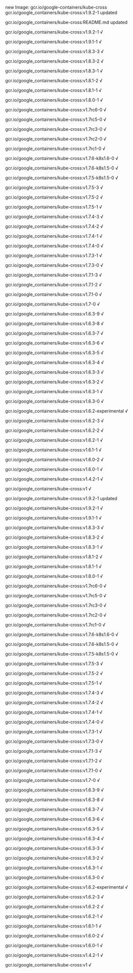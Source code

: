 new Image: gcr.io/google-containers/kube-cross
gcr.io/google_containers/kube-cross:v1.9.2-1 updated 

gcr.io/google_containers/kube-cross:README.md updated 

gcr.io/google_containers/kube-cross:v1.9.2-1 √

gcr.io/google_containers/kube-cross:v1.9.1-1 √

gcr.io/google_containers/kube-cross:v1.8.3-3 √

gcr.io/google_containers/kube-cross:v1.8.3-2 √

gcr.io/google_containers/kube-cross:v1.8.3-1 √

gcr.io/google_containers/kube-cross:v1.8.1-2 √

gcr.io/google_containers/kube-cross:v1.8.1-1 √

gcr.io/google_containers/kube-cross:v1.8.0-1 √

gcr.io/google_containers/kube-cross:v1.7rc6-0 √

gcr.io/google_containers/kube-cross:v1.7rc5-0 √

gcr.io/google_containers/kube-cross:v1.7rc3-0 √

gcr.io/google_containers/kube-cross:v1.7rc2-0 √

gcr.io/google_containers/kube-cross:v1.7rc1-0 √

gcr.io/google_containers/kube-cross:v1.7.6-k8s1.6-0 √

gcr.io/google_containers/kube-cross:v1.7.6-k8s1.5-0 √

gcr.io/google_containers/kube-cross:v1.7.5-k8s1.5-0 √

gcr.io/google_containers/kube-cross:v1.7.5-3 √

gcr.io/google_containers/kube-cross:v1.7.5-2 √

gcr.io/google_containers/kube-cross:v1.7.5-1 √

gcr.io/google_containers/kube-cross:v1.7.4-3 √

gcr.io/google_containers/kube-cross:v1.7.4-2 √

gcr.io/google_containers/kube-cross:v1.7.4-1 √

gcr.io/google_containers/kube-cross:v1.7.4-0 √

gcr.io/google_containers/kube-cross:v1.7.3-1 √

gcr.io/google_containers/kube-cross:v1.7.3-0 √

gcr.io/google_containers/kube-cross:v1.7.1-3 √

gcr.io/google_containers/kube-cross:v1.7.1-2 √

gcr.io/google_containers/kube-cross:v1.7.1-0 √

gcr.io/google_containers/kube-cross:v1.7-0 √

gcr.io/google_containers/kube-cross:v1.6.3-9 √

gcr.io/google_containers/kube-cross:v1.6.3-8 √

gcr.io/google_containers/kube-cross:v1.6.3-7 √

gcr.io/google_containers/kube-cross:v1.6.3-6 √

gcr.io/google_containers/kube-cross:v1.6.3-5 √

gcr.io/google_containers/kube-cross:v1.6.3-4 √

gcr.io/google_containers/kube-cross:v1.6.3-3 √

gcr.io/google_containers/kube-cross:v1.6.3-2 √

gcr.io/google_containers/kube-cross:v1.6.3-1 √

gcr.io/google_containers/kube-cross:v1.6.3-0 √

gcr.io/google_containers/kube-cross:v1.6.2-experimental √

gcr.io/google_containers/kube-cross:v1.6.2-3 √

gcr.io/google_containers/kube-cross:v1.6.2-2 √

gcr.io/google_containers/kube-cross:v1.6.2-1 √

gcr.io/google_containers/kube-cross:v1.6.1-1 √

gcr.io/google_containers/kube-cross:v1.6.0-2 √

gcr.io/google_containers/kube-cross:v1.6.0-1 √

gcr.io/google_containers/kube-cross:v1.4.2-1 √

gcr.io/google_containers/kube-cross:v1 √

gcr.io/google_containers/kube-cross:v1.9.2-1 updated 

gcr.io/google_containers/kube-cross:v1.9.2-1 √

gcr.io/google_containers/kube-cross:v1.9.1-1 √

gcr.io/google_containers/kube-cross:v1.8.3-3 √

gcr.io/google_containers/kube-cross:v1.8.3-2 √

gcr.io/google_containers/kube-cross:v1.8.3-1 √

gcr.io/google_containers/kube-cross:v1.8.1-2 √

gcr.io/google_containers/kube-cross:v1.8.1-1 √

gcr.io/google_containers/kube-cross:v1.8.0-1 √

gcr.io/google_containers/kube-cross:v1.7rc6-0 √

gcr.io/google_containers/kube-cross:v1.7rc5-0 √

gcr.io/google_containers/kube-cross:v1.7rc3-0 √

gcr.io/google_containers/kube-cross:v1.7rc2-0 √

gcr.io/google_containers/kube-cross:v1.7rc1-0 √

gcr.io/google_containers/kube-cross:v1.7.6-k8s1.6-0 √

gcr.io/google_containers/kube-cross:v1.7.6-k8s1.5-0 √

gcr.io/google_containers/kube-cross:v1.7.5-k8s1.5-0 √

gcr.io/google_containers/kube-cross:v1.7.5-3 √

gcr.io/google_containers/kube-cross:v1.7.5-2 √

gcr.io/google_containers/kube-cross:v1.7.5-1 √

gcr.io/google_containers/kube-cross:v1.7.4-3 √

gcr.io/google_containers/kube-cross:v1.7.4-2 √

gcr.io/google_containers/kube-cross:v1.7.4-1 √

gcr.io/google_containers/kube-cross:v1.7.4-0 √

gcr.io/google_containers/kube-cross:v1.7.3-1 √

gcr.io/google_containers/kube-cross:v1.7.3-0 √

gcr.io/google_containers/kube-cross:v1.7.1-3 √

gcr.io/google_containers/kube-cross:v1.7.1-2 √

gcr.io/google_containers/kube-cross:v1.7.1-0 √

gcr.io/google_containers/kube-cross:v1.7-0 √

gcr.io/google_containers/kube-cross:v1.6.3-9 √

gcr.io/google_containers/kube-cross:v1.6.3-8 √

gcr.io/google_containers/kube-cross:v1.6.3-7 √

gcr.io/google_containers/kube-cross:v1.6.3-6 √

gcr.io/google_containers/kube-cross:v1.6.3-5 √

gcr.io/google_containers/kube-cross:v1.6.3-4 √

gcr.io/google_containers/kube-cross:v1.6.3-3 √

gcr.io/google_containers/kube-cross:v1.6.3-2 √

gcr.io/google_containers/kube-cross:v1.6.3-1 √

gcr.io/google_containers/kube-cross:v1.6.3-0 √

gcr.io/google_containers/kube-cross:v1.6.2-experimental √

gcr.io/google_containers/kube-cross:v1.6.2-3 √

gcr.io/google_containers/kube-cross:v1.6.2-2 √

gcr.io/google_containers/kube-cross:v1.6.2-1 √

gcr.io/google_containers/kube-cross:v1.6.1-1 √

gcr.io/google_containers/kube-cross:v1.6.0-2 √

gcr.io/google_containers/kube-cross:v1.6.0-1 √

gcr.io/google_containers/kube-cross:v1.4.2-1 √

gcr.io/google_containers/kube-cross:v1 √

